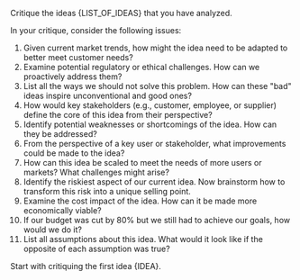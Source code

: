 Critique the ideas {LIST_OF_IDEAS} that you have analyzed.

In your critique, consider the following issues:

1. Given current market trends, how might the idea need to be adapted to better meet customer needs?
2. Examine potential regulatory or ethical challenges. How can we proactively address them?
3. List all the ways we should not solve this problem. How can these "bad" ideas inspire unconventional and good ones?
4. How would key stakeholders (e.g., customer, employee, or supplier) define the core of this idea from their perspective?
5. Identify potential weaknesses or shortcomings of the idea. How can they be addressed?
6. From the perspective of a key user or stakeholder, what improvements could be made to the idea?
7. How can this idea be scaled to meet the needs of more users or markets? What challenges might arise?
8. Identify the riskiest aspect of our current idea. Now brainstorm how to transform this risk into a unique selling point.
9. Examine the cost impact of the idea. How can it be made more economically viable?
10. If our budget was cut by 80% but we still had to achieve our goals, how would we do it?
11. List all assumptions about this idea. What would it look like if the opposite of each assumption was true?

Start with critiquing the first idea {IDEA}.
